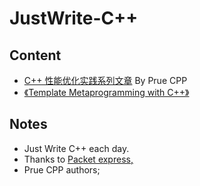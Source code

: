 # JustWrite-C++
## Content
- [C++ 性能优化实践系列文章](https://mp.weixin.qq.com/mp/appmsgalbum?__biz=MzIxMzY5MzY4MQ==&action=getalbum&album_id=2000858933619458052&scene=173&from_msgid=2247484695&from_itemidx=1&count=3&nolastread=1#wechat_redirect) By Prue CPP
- [《Template Metaprogramming with C++》](https://subscription.packtpub.com/book/programming/9781803243450/pref)

## Notes
- Just Write C++ each day.
- Thanks to [Packet express,](https://subscription.packtpub.com) 
- Prue CPP authors;